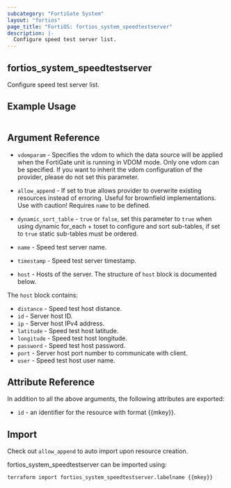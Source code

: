 ```yaml
---
subcategory: "FortiGate System"
layout: "fortios"
page_title: "FortiOS: fortios_system_speedtestserver"
description: |-
  Configure speed test server list.
---
```


## fortios_system_speedtestserver
Configure speed test server list.

## Example Usage

```hcl

```

## Argument Reference
* `vdomparam` - Specifies the vdom to which the data source will be applied when the FortiGate unit is running in VDOM mode. Only one vdom can be specified. If you want to inherit the vdom configuration of the provider, please do not set this parameter.
* `allow_append` - If set to true allows provider to overwrite existing resources instead of erroring. Useful for brownfield implementations. Use with caution! Requires `name` to be defined.
* `dynamic_sort_table` - `true` or `false`, set this parameter to `true` when using dynamic for_each + toset to configure and sort sub-tables, if set to `true` static sub-tables must be ordered.

* `name` - Speed test server name.
* `timestamp` - Speed test server timestamp.
* `host` - Hosts of the server. The structure of `host` block is documented below.

The `host` block contains:

* `distance` - Speed test host distance.
* `id` - Server host ID.
* `ip` - Server host IPv4 address.
* `latitude` - Speed test host latitude.
* `longitude` - Speed test host longitude.
* `password` - Speed test host password.
* `port` - Server host port number to communicate with client.
* `user` - Speed test host user name.

## Attribute Reference

In addition to all the above arguments, the following attributes are exported:
* `id` - an identifier for the resource with format {{mkey}}.

## Import

Check out `allow_append` to auto import upon resource creation.

fortios_system_speedtestserver can be imported using:
```sh
terraform import fortios_system_speedtestserver.labelname {{mkey}}
```
